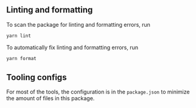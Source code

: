 ## Linting and formatting

To scan the package for linting and formatting errors, run

```bash
yarn lint
```

To automatically fix linting and formatting errors, run

```bash
yarn format
```

## Tooling configs

For most of the tools, the configuration is in the `package.json` to minimize
the amount of files in this package.
